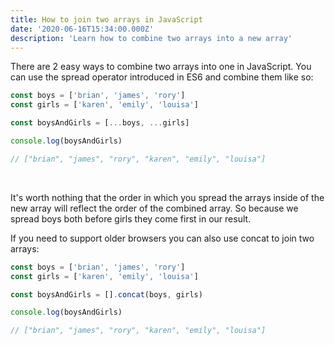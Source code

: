 ```yaml
---
title: How to join two arrays in JavaScript
date: '2020-06-16T15:34:00.000Z'
description: 'Learn how to combine two arrays into a new array'
---
```


There are 2 easy ways to combine two arrays into one in JavaScript. You can use the spread operator introduced in ES6 and combine them like so:

```javascript
const boys = ['brian', 'james', 'rory']
const girls = ['karen', 'emily', 'louisa']

const boysAndGirls = [...boys, ...girls]

console.log(boysAndGirls)

// ["brian", "james", "rory", "karen", "emily", "louisa"]
```

<br/>

It's worth nothing that the order in which you spread the arrays inside of the new array will reflect the order of the combined array. So because we spread boys both before girls they come first in our result.

If you need to support older browsers you can also use concat to join two arrays:

```javascript
const boys = ['brian', 'james', 'rory']
const girls = ['karen', 'emily', 'louisa']

const boysAndGirls = [].concat(boys, girls)

console.log(boysAndGirls)

// ["brian", "james", "rory", "karen", "emily", "louisa"]
```

<br/>
